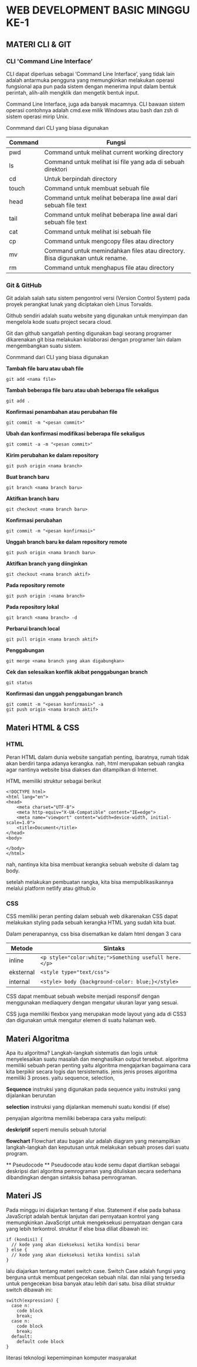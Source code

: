 # WEB DEVELOPMENT BASIC MINGGU KE-1
## MATERI CLI & GIT

### CLI 'Command Line Interface’
CLI dapat diperluas sebagai ‘Command Line Interface’, yang tidak lain adalah antarmuka pengguna yang memungkinkan melakukan operasi fungsional apa pun pada sistem dengan menerima input dalam bentuk perintah, alih-alih mengklik dan mengetik bentuk input.

Command Line Interface, juga ada banyak macamnya. CLI bawaan sistem operasi contohnya adalah cmd.exe milik Windows atau bash dan zsh di sistem operasi mirip Unix.

Conmmand dari CLI yang biasa digunakan

| Command | Fungsi |
| ------ | ------ |
| pwd   | Command untuk melihat current working directory|
| ls | Command untuk melihat isi file yang ada di sebuah direktori |
| cd <directory> | Untuk berpindah directory |
| touch | Command untuk membuat sebuah file |
| head | Command untuk melihat beberapa line awal dari sebuah file text |
| tail | Command untuk melihat beberapa line awal dari sebuah file text |
| cat | Command untuk melihat isi sebuah file |
| cp | Command untuk mengcopy files atau directory |
| mv | Command untuk memindahkan files atau directory. Bisa digunakan untuk rename.|
| rm | Command untuk menghapus file atau directory|


### Git & GitHub
Git adalah salah satu sistem pengontrol versi (Version Control System) pada proyek perangkat lunak yang diciptakan oleh Linus Torvalds.

Github sendiri adalah suatu website yang digunakan untuk menyimpan dan mengelola kode suatu project secara cloud.

Git dan github sangatlah penting digunakan bagi seorang programer dikarenakan git bisa melakukan kolaborasi dengan programer lain dalam mengembangkan suatu sistem.

Conmmand dari CLI yang biasa digunakan

**Tambah file baru atau ubah file**

```
git add <nama file>
```

**Tambah beberapa file baru atau ubah beberapa file sekaligus**
```
git add .
```

**Konfirmasi penambahan atau perubahan file**

```
git commit -m "<pesan commit>"
```

**Ubah dan konfirmasi modifikasi beberapa file sekaligus**

```
git commit -a -m "<pesan commit>"
```

**Kirim perubahan ke dalam repository**

```
git push origin <nama branch>
```
**Buat branch baru**

```
git branch <nama branch baru>
```

**Aktifkan branch baru**

```
git checkout <nama branch baru>
```

**Konfirmasi perubahan**

```
git commit -m "<pesan konfirmasi>"
```

**Unggah branch baru ke dalam repository remote**

```
git push origin <nama branch baru>
```

**Aktifkan branch yang diinginkan**

```
git checkout <nama branch aktif>
```
**Pada repository remote**

```
git push origin :<nama branch>
```

**Pada repository lokal**

```
git branch <nama branch> -d
```
**Perbarui branch local**

```
git pull origin <nama branch aktif>
```

**Penggabungan**

```
git merge <nama branch yang akan digabungkan>
```

**Cek dan selesaikan konflik akibat penggabungan branch**

```
git status
```

**Konfirmasi dan unggah penggabungan branch**

```
git commit -m "<pesan konfirmasi>" -a
git push origin <nama branch aktif>
```
## Materi HTML & CSS

### HTML
Peran HTML dalam dunia website sangatlah penting, ibaratnya, rumah tidak akan berdiri tanpa adanya kerangka. nah, html merupakan sebuah rangka agar nantinya website bisa diakses dan ditampilkan di Internet.

HTML memiliki struktur sebagai berikut
```
<!DOCTYPE html>
<html lang="en">
<head>
    <meta charset="UTF-8">
    <meta http-equiv="X-UA-Compatible" content="IE=edge">
    <meta name="viewport" content="width=device-width, initial-scale=1.0">
    <title>Document</title>
</head>
<body>
    
</body>
</html>
```
nah, nantinya kita bisa membuat kerangka sebuah website di dalam tag body.

setelah melakukan pembuatan rangka, kita bisa mempublikasikannya melalui platform netlify atau github.io

### CSS
CSS memiliki peran penting dalam sebuah web dikarenakan CSS dapat melakukan styling pada sebuah kerangka HTML yang sudah kita buat.

Dalam penerapannya, css bisa disematkan ke dalam html dengan 3 cara


|Metode  |Sintaks  |
|---------|---------|
|inline     |```<p style="color:white;">Something usefull here.</p>```         |
|eksternal     |```<style type="text/css">```|
|internal     |```<style> body {background-color: blue;}</style>```         |

CSS dapat membuat sebuah website menjadi responsif dengan menggunakan mediaquery dengan mengatur ukuran layar yang sesuai.

CSS juga memiliki flexbox yang merupakan mode layout yang ada di CSS3 dan digunakan untuk mengatur elemen di suatu halaman web.

## Materi Algoritma
Apa itu algoritma? Langkah-langkah sistematis dan logis untuk menyelesaikan suatu masalah dan menghasilkan output tersebut. algoritma memiliki sebuah peran penting yaitu algoritma mengajarkan bagaimana cara kita berpikir secara logis dan tersistematis.
jenis jenis proses algoritma memiliki 3 proses. yaitu sequence, selection, 

**Sequence**
instruksi yang digunakan pada sequence yaitu instruksi yang dijalankan berurutan

**selection**
instruksi yang dijalankan memenuhi suatu kondisi (if else)

penyajian algoritma memiliki beberapa cara yaitu meliputi:

**deskriptif**
seperti menulis sebuah tutorial

**flowchart**
Flowchart atau bagan alur adalah diagram yang menampilkan langkah-langkah dan keputusan untuk melakukan sebuah proses dari suatu program.

** Pseudocode **
Pseudocode atau kode semu dapat diartikan sebagai deskripsi dari algoritma pemrograman yang dituliskan secara sederhana dibandingkan dengan sintaksis bahasa pemrograman.

## Materi JS
Pada minggu ini diajarkan tentang if else. Statement if else pada bahasa JavaScript adalah bentuk lanjutan dari pernyataan kontrol yang memungkinkan JavaScript untuk mengeksekusi pernyataan dengan cara yang lebih terkontrol. struktur if else bisa diliat dibawah ini:

```
if (kondisi) {
  // kode yang akan dieksekusi ketika kondisi benar
} else {
  // kode yang akan dieksekusi ketika kondisi salah
}
```

lalu diajarkan tentang materi switch case. Switch Case adalah fungsi yang berguna untuk membuat pengecekan sebuah nilai. dan nilai yang tersedia untuk pengecekan bisa banyak atau lebih dari satu. bisa diliat struktur switch dibawah ini:
```
switch(expression) {
  case n:
    code block
    break;
  case n:
    code block
    break;
  default:
    default code block
}
```

literasi teknologi
kepemimpinan
komputer masyarakat

